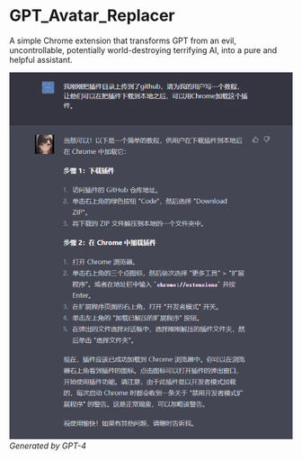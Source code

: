 # GPT_Avatar_Replacer
A simple Chrome extension that transforms GPT from an evil, uncontrollable, potentially world-destroying terrifying AI, into a pure and helpful assistant.

![image](https://raw.githubusercontent.com/meltyMap/GPT_Avatar_Replacer/main/tutorial.png)
*Generated by GPT-4*
